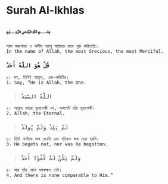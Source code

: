 # Surah Al-Ikhlas

### ﷽

```
পরম করুণাময় ও অসীম দয়ালু আল্লাহর নামে শুরু করিতেছি।
In the name of Allah, the most Grecious, the most Merciful.
```

### `قُلْ هُوَ اللَّهُ أَحَدٌ`

```
১। বল, তিনিই আল্লাহ, এক-অদ্বিতীয়।
1. Say, “He is Allah, the One.
```

> ### `اللَّهُ الصَّمَدُ`

```
২। আল্লাহ কারো মুখাপেক্ষী নন, সকলেই তাঁর মুখাপেক্ষী।
2. Allah, the Eternal.
```

> ### `لَمْ يَلِدْ وَلَمْ يُولَدْ`

```
৩। তিনি কাউকে জন্ম দেননি এবং তাঁকেও জন্ম দেয়া হয়নি।
3. He begets not, nor was He begotten.
```

> ### `وَلَمْ يَكُنْ لَهُ كُفُوًا أَحَدٌ`

```
৪। আর তাঁর কোন সমকক্ষও নেই।
4. And there is none comparable to Him.”
```
